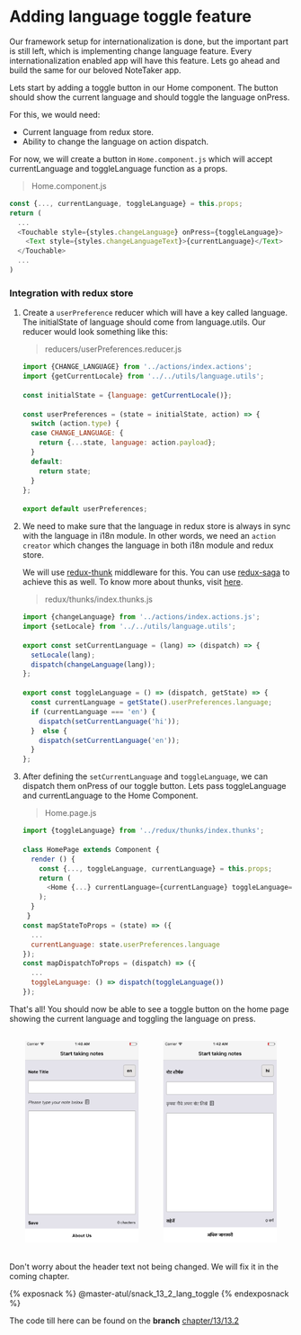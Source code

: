 # Adding language toggle feature

Our framework setup for internationalization is done, but the important part is still left, which is implementing change language feature. Every internationalization enabled app will have this feature. Lets go ahead and build the same for our beloved NoteTaker app.

Lets start by adding a toggle button in our Home component. The button should show the current language and should toggle the language onPress.

For this, we would need:
- Current language from redux store.
- Ability to change the language on action dispatch.

For now, we will create a button in `Home.component.js` which will accept currentLanguage and toggleLanguage function as a props.

>Home.component.js

```js
const {..., currentLanguage, toggleLanguage} = this.props;
return (
  ...
  <Touchable style={styles.changeLanguage} onPress={toggleLanguage}>
    <Text style={styles.changeLanguageText}>{currentLanguage}</Text>
  </Touchable>
  ...
)

```


### Integration with redux store

1. Create a `userPreference` reducer which will have a key called language. The initialState of language should come from language.utils. Our reducer would look something like this:

    >reducers/userPreferences.reducer.js

    ```js
    import {CHANGE_LANGUAGE} from '../actions/index.actions';
    import {getCurrentLocale} from '../../utils/language.utils';

    const initialState = {language: getCurrentLocale()};

    const userPreferences = (state = initialState, action) => {
      switch (action.type) {
      case CHANGE_LANGUAGE: {
        return {...state, language: action.payload};
      }
      default:
        return state;
      }
    };

    export default userPreferences;

    ```
2. We need to make sure that the language in redux store is always in sync with the language in i18n module. In other words, we need an `action creator` which changes the language in both i18n module and redux store.

    We will use [redux-thunk](https://www.npmjs.com/package/redux-thunk) middleware for this. You can use [redux-saga](https://redux-saga.js.org/) to achieve this as well. To know more about thunks, visit [here](https://stackoverflow.com/questions/35411423/how-to-dispatch-a-redux-action-with-a-timeout/35415559#35415559).

    >redux/thunks/index.thunks.js

    ```js
    import {changeLanguage} from '../actions/index.actions.js';
    import {setLocale} from '../../utils/language.utils';

    export const setCurrentLanguage = (lang) => (dispatch) => {
      setLocale(lang);
      dispatch(changeLanguage(lang));
    };

    export const toggleLanguage = () => (dispatch, getState) => {
      const currentLanguage = getState().userPreferences.language;
      if (currentLanguage === 'en') {
        dispatch(setCurrentLanguage('hi'));
      }  else {
        dispatch(setCurrentLanguage('en'));
      }
    };

    ```

3. After defining the `setCurrentLanguage` and `toggleLanguage`, we can dispatch them onPress of our toggle button. Lets pass toggleLanguage and currentLanguage to the Home Component.

    >Home.page.js

    ```js
    import {toggleLanguage} from '../redux/thunks/index.thunks';

    class HomePage extends Component {
      render () {
        const {..., toggleLanguage, currentLanguage} = this.props;
        return (
          <Home {...} currentLanguage={currentLanguage} toggleLanguage={toggleLanguage}/>
        );
      }
     }
    const mapStateToProps = (state) => ({
      ...
      currentLanguage: state.userPreferences.language
    });
    const mapDispatchToProps = (dispatch) => ({
      ...
      toggleLanguage: () => dispatch(toggleLanguage())
    });
    ```

That's all! You should now be able to see a toggle button on the home page showing the current language and toggling the language on press.


<br>
<div style="text-align:center">
  <img src="/assets/images/13/13.2-en.png" style="width: 40%;display:inline-block;" hspace="20">
  <img src="/assets/images/13/13.2-hi.png" style="width: 40%;display:inline-block;" hspace="20">
</div>
<br>

Don't worry about the header text not being changed. We will fix it in the coming chapter.


{% exposnack %}
@master-atul/snack_13_2_lang_toggle
{% endexposnack %}

The code till here can be found on the **branch** [chapter/13/13.2](https://github.com/master-atul/react-native-plus-plus-code/tree/chapter/13/13.2)
